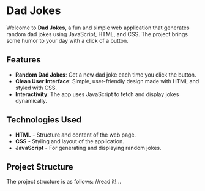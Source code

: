 # Dad Jokes

Welcome to **Dad Jokes**, a fun and simple web application that generates random dad jokes using JavaScript, HTML, and CSS. The project brings some humor to your day with a click of a button.

## Features

- **Random Dad Jokes**: Get a new dad joke each time you click the button.
- **Clean User Interface**: Simple, user-friendly design made with HTML and styled with CSS.
- **Interactivity**: The app uses JavaScript to fetch and display jokes dynamically.

## Technologies Used

- **HTML** - Structure and content of the web page.
- **CSS** - Styling and layout of the application.
- **JavaScript** - For generating and displaying random jokes.

## Project Structure

The project structure is as follows:
//read it!...


